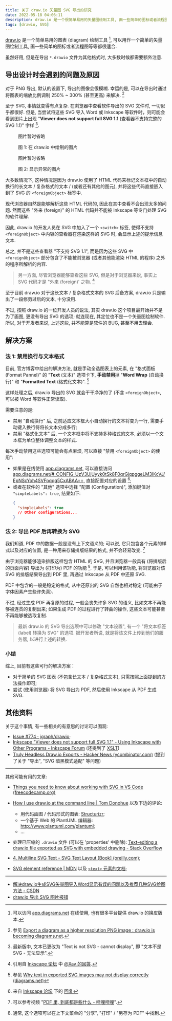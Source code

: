 ```yaml
---
title: 关于 draw.io 矢量图 SVG 导出的研究
date: 2022-05-18 04:06:11
description: draw.io 是一个很简单易用的矢量图绘制工具, 画一些简单的图标或者流程图等等都很适合. 虽然好用, 但是在导出 *.drawio 文件为其他格式 (位图 PNG, 矢量图 SVG) 时, 大多数时候都需要额外注意.
tags: [drawio, SVG]
---
```


[draw.io](https://github.com/jgraph/drawio) 是一个简单易用的图表 (diagram) 绘制工具 [^app-page], 可以用作一个简单的矢量图绘制工具, 画一些简单的图标或者流程图等等都很适合.

虽然好用, 但是在导出 `*.drawio` 文件为其他格式时, 大多数时候都需要额外注意.

[^app-page]:  可以访问 [app.diagrams.net][drawio-app] 在线使用, 也有很多平台提供 draw.io 的换皮版本.

## 导出设计时会遇到的问题及原因

对于 PNG 导出, 默认的设置下, 导出的图像会很模糊.  幸运的是, 可以在导出时通过将图表的缩放比例调制 250% ~ 300% (甚至更高) 来解决. [^png-export]


至于 SVG, 事情就变得有点复杂. 在浏览器中查看软件导出的 SVG 文件时, 一切似乎都很好. 但是, 当尝试将这些 SVG 导入 Word 或 Inkscape 等软件时，则可能会看到图片上出现 "**Viewer does not support full SVG 1.1** (查看器不支持完整的 SVG 1.1)" 字样 [^info-updated].


[^info-updated]: 最新版中, 文本已更改为 "Text is not SVG - cannot display", 即 "文本不是 SVG - 无法显示".


<figure>
<p>图片暂时省略</p>
<figcaption>图 1: 在 draw.io 中绘制的图片</figcaption>
</figure>


<figure>
<p>图片暂时省略</p>
<figcaption>图 2: 显示异常的图片</figcaption>
</figure>


大多数情况下, 这种情况是因为 draw.io 使用了 HTML 代码来标记文本框中的自动换行的长文本 / 复杂格式的文本 / (或者还有其他的图元), 并将这些代码直接嵌入到了 SVG 的 `<foreignObject>` 标签中. 

现代浏览器自然是能够解析这些 HTML 代码的, 因此在其中查看不会出现太多的问题. 然而这些 "外来 (foreign)" 的 HTML 代码并不能被 Inkscape 等专门处理 SVG 的软件理解.

因此, draw.io 的开发人员在 SVG 中加入了一个 `<switch>` 标签, 使得不支持 `<foreignObject>` 中内容的查看器在渲染这样的 SVG 时, 会显示上述的提示信息文本.

总之, 并不是这些查看器 "不支持 SVG 1.1", 而是因为这些 SVG 中 `<foreignObject>` 部分包含了不能被浏览器 (或者其他能渲染 HTML 的程序) 之外的程序所解析的内容.

> 另一方面, 尽管浏览器能够查看这些 SVG, 但是对于浏览器来说, 事实上 SVG 代码才是 "外来 (foreign)' 之物. [^svg-foreign-to-web-browser]

至于目前 draw.io 对于这长文本 / 复杂格式文本的 SVG 后备方案, draw.io 只是输出了一段修剪过后的文本, 十分没用.

[^png-export]: 参见 [Export a diagram as a higher resolution PNG image : draw.io is becoming diagrams.net](https://desk.draw.io/support/solutions/articles/16000059691-export-a-diagram-as-a-higher-resolution-png-image). 

[^svg-foreign-to-web-browser]: 引用自 [Inkscape 论坛][inkscape-fourm] 中 [@Xav 的回答](https://inkscape.org/forums/other/inkscape-viewer-does-not-support-full-svg-11/#c32375).

不过, 按照 draw.io 的一位开发人员的说法, 其实 draw.io 这个项目最开始并不是为了画图, 更没有导出 SVG 的选项; 就连现在, 其定位也不是一个矢量图绘制软件. 所以, 对于开发者来说, 上述这些, 并不能算是软件的 BUG, 甚至不用去理会.

## 解决方案

### 法 1: 禁用换行与文本格式

目前, 官方博客中给出的解决方法, 就是手动全选图表上的元素, 在 "格式面板 (Format Pannel)" 的 "**Text** (文本)" 选项卡下, **手动禁用**掉 "**Word Wrap** (自动换行)" 和 "**Formatted Text** (格式化文本)". [^disable-text-options] 

这样处理之后, draw.io 导出的 SVG 就会干干净净的了 (不含 `<foreignObject>`, 可以被 Word 等软件正常读取). 

需要注意的是:

- 禁用 "自动换行" 后, 之前适应文本框大小自动换行的文本将变为一行, 需要手动键入换行符将长文本分成多行;
- 禁用 "格式化文本" 后, 一个文本框中将不支持多种格式的文本, 必须以一个文本框为单位整体调整文本的样式.

[^disable-text-options]: 参见 [Why text in exported SVG images may not display correctly (diagrams.net)](https://www.diagrams.net/doc/faq/svg-export-text-problems)

每次手动禁用这些选项可能会有点麻烦, 可以直接 "禁用 `<foreignObject>` 的使用":

- 如果是在线使用 [app.diagrams.net][drawio-app], 可以直接访问 [app.diagrams.net/#\_CONFIG\_UzV3UjUyyk0tSk8F0qrGjqpggeLM3IKcVJ/EpNScYoh4SVFpqqq5CxABAA==](https://app.diagrams.net/#_CONFIG_UzV3UjUyyk0tSk8F0qrGjqpggeLM3IKcVJ/EpNScYoh4SVFpqqq5CxABAA==), 直接配置对应的设置 [^click-to-config];
- 或者在软件的 "其他" 选项中选择 "配置 (Configuration)", 添加键值对 `"simpleLabels": true`, 结果如下:
   ```json
   {
     "simpleLabels": true
     // Other configurations...
   }
   ```

[^click-to-config]: 来自 [Inkscape 论坛][inkscape-fourm] 下的 [回复](https://inkscape.org/forums/other/inkscape-viewer-does-not-support-full-svg-11/#c32511)

[drawio-app]: https://app.diagrams.net

### 法 2: 导出 PDF 后再转换为 SVG

我们知道, PDF 中的数据一般是没有上下文语义的; 可以说, 它只包含各个元素的样式以及对应的位置, 是一种用来存储排版结果的格式, 并不会轻易改变. [^pdf]

[^pdf]: 可以参考视频 "[PDF 里, 到底都是些什么 - 哔哩哔哩](https://www.bilibili.com/video/BV1Mr4y1679f)".

由于浏览器能够渲染排版这样包含 HTML 的 SVG, 并且浏览器一般具有 (将排版后的页面内容) 导出为 (打印为) PDF 的功能 [^print-to-pdf]. 于是, 可以利用该功能, 将浏览器对该 SVG 的排版结果导出到 PDF 里, 再通过 Inkscape 从 PDF 中还原 SVG.

[^print-to-pdf]: 通常, 这个选项可以在上下文菜单的 "分享", "打印" / "另存为 PDF" 中找到.

PDF 中包含的一般是稳定的格式, 从中还原出的 SVG 自然也相对稳定 (可能由于字体因素产生些许失真).

不过, 经过生成 PDF 再复原的过程, 一般会丧失许多 SVG 的语义, 比如文本不再能够被连贯的复制出来; 如果生成 PDF 的过程进行了转曲的操作, 这些文本可能甚至不再能够被选取复制.

> 最新 draw.io 的 SVG 导出选项中可以修改 "文本设置", 有一个 "将文本标签 (label) 转换为 SVG" 的选项. 据开发者所说, 就是将该文件上传到他们的服务器, 以进行上述的转换.

### 小结

综上, 目前有这些可行的解决方案：

- 对于简单的 SVG 图表 (不包含长文本 / 复杂格式文本), 只需按照上面提到的方法操作即可; 
- 尝试 (使用浏览器) 将 SVG 导出为 PDF, 然后使用 Inkscape 从 PDF 生成 SVG.

## 其他资料

关于这个事情, 有一些相关的有意思的讨论可以围观:

- [Issue #774 · jgraph/drawio][issue-page];
- [Inkscape "Viewer does not support full SVG 1.1" - Using Inkscape with Other Programs - Inkscape Forum][inkscape-fourm] (还提到了 [XSLT](https://en.wikipedia.org/wiki/XSLT "XSLT - Wikipedia"))
- [Truly Headless Draw.io Exports - Hacker News (ycombinator.com)][hacker-news] (提到了关于 "导出", "SVG 暗黑模式适配" 等问题)

---




其他可能有用的文章:

- [Things you need to know about working with SVG in VS Code (freecodecamp.org)](https://www.freecodecamp.org/news/things-you-need-to-know-about-working-with-svg-in-vs-code-63be593444dd/)

- [How I use draw.io at the command line | Tom Donohue](https://tomd.xyz/how-i-use-drawio/) 以及下边的评论:

   - 用代码画图 / 代码形式的图表: [Structurizr](https://www.structurizr.com/);
   - 一个基于 Web 的 PlantUML 编辑器: <http://www.plantuml.com/plantuml>;
   - ...

- 处理已压缩的 `.drawio` 文件 (可以在 'properties' 中删除): [Text-editing a draw.io file exported as SVG with embedded drawing - Stack Overflow](https://stackoverflow.com/questions/46699903/text-editing-a-draw-io-file-exported-as-svg-with-embedded-drawing)

- [4. Multiline SVG Text - SVG Text Layout \[Book\] (oreilly.com)](https://www.oreilly.com/library/view/svg-text-layout/9781491933817/ch04.html); 

- [SVG element reference \| MDN](https://developer.mozilla.org/en-US/docs/Web/SVG/Element#svg_elements_by_category) 以及 [`<text>` 元素的文档](https://developer.mozilla.org/en-US/docs/Web/SVG/Element/text);

[issue-page]: https://github.com/jgraph/drawio/issues/774
[inkscape-fourm]: https://inkscape.org/forums/other/inkscape-viewer-does-not-support-full-svg-11/
[hacker-news]: https://news.ycombinator.com/item?id=29753638


---

- [解决draw.io生成SVG矢量图导入Word显示有误的问题以及推荐几种SVG绘图方法 - CSDN](https://blog.csdn.net/Casperflip/article/details/110129607)
- [draw.io 导出 SVG 图片报错](https://zodiaclab.top/随笔/draw-io-导出-SVG-图片报错/)
